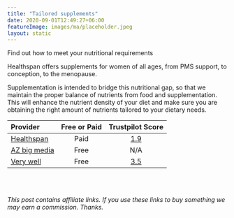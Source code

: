 ```yaml
---
title: "Tailored supplements"
date: 2020-09-01T12:49:27+06:00
featureImage: images/ma/placeholder.jpeg
layout: static
---
```


Find out how to meet your nutritional requirements

Healthspan offers supplements for women of all ages, from PMS support, to conception, to the menopause.

Supplementation is intended to bridge this nutritional gap, so that we maintain the proper balance of nutrients from food and supplementation. This will enhance the nutrient density of your diet and make sure you are obtaining the right amount of nutrients tailored to your dietary needs.

| Provider      | Free or Paid  |  Trustpilot Score  |
| :-----------          | :--------------:      |  :--------------:         |
| [Healthspan](https://www.healthspan.co.uk/womens-health#t=Womens-Health-Products&numberOfResults=15) | Paid | [1.9](https://uk.trustpilot.com/review/strava.com) | 
| [AZ big media](https://azbigmedia.com/lifestyle/12-benefits-of-supplements-why-theyre-important/) | Free | N/A
| [Very well](https://www.verywellfit.com/best-supplements-for-women-4171317) | Free | [3.5](https://uk.trustpilot.com/review/www.verywellfit.com) | 
  

<br/><br/>

*This post contains affiliate links. If you use these links to buy something we may
earn a commission. Thanks.*






